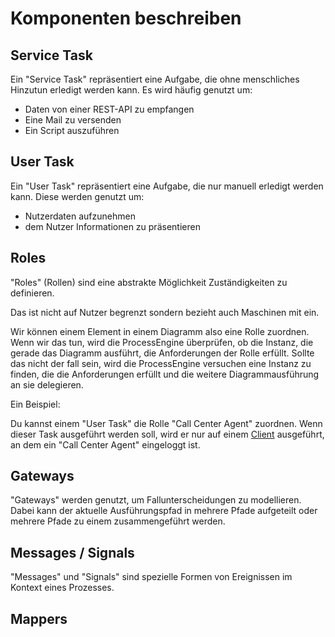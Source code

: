 # Komponenten beschreiben

## Service Task

Ein "Service Task" repräsentiert eine Aufgabe, die ohne
menschliches Hinzutun erledigt werden kann.
Es wird häufig genutzt um:

- Daten von einer REST-API zu empfangen
- Eine Mail zu versenden
- Ein Script auszuführen

## User Task

Ein "User Task" repräsentiert eine Aufgabe, die nur manuell
erledigt werden kann.
Diese werden genutzt um:

- Nutzerdaten aufzunehmen
- dem Nutzer Informationen zu präsentieren


## Roles

"Roles" (Rollen) sind eine abstrakte Möglichkeit Zuständigkeiten
zu definieren.

Das ist nicht auf Nutzer begrenzt sondern bezieht auch Maschinen mit ein.

Wir können einem Element in einem Diagramm also eine Rolle zuordnen. Wenn wir
das tun, wird die ProcessEngine überprüfen, ob die Instanz, die gerade das
Diagramm ausführt, die Anforderungen der Rolle erfüllt. Sollte das nicht der
fall sein, wird die ProcessEngine versuchen eine Instanz zu finden, die die
Anforderungen erfüllt und die weitere Diagrammausführung an sie delegieren.

Ein Beispiel:

Du kannst einem "User Task" die Rolle "Call Center Agent" zuordnen. Wenn dieser Task
ausgeführt werden soll, wird er nur auf einem [Client]() ausgeführt, an dem ein
"Call Center Agent" eingeloggt ist.

## Gateways

"Gateways" werden genutzt, um Fallunterscheidungen zu modellieren. Dabei kann
der aktuelle Ausführungspfad in mehrere Pfade aufgeteilt oder mehrere Pfade
zu einem zusammengeführt werden.

## Messages / Signals

"Messages" und "Signals" sind spezielle Formen von Ereignissen im Kontext
eines Prozesses.

## Mappers
